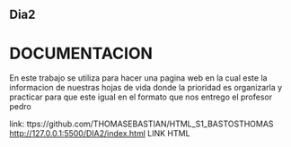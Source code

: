 ## Dia2


# DOCUMENTACION
En este trabajo se utiliza para hacer una pagina web  en la cual este la informacion de nuestras
hojas de vida donde la prioridad es organizarla y  practicar para que este igual en el formato 
que nos entrego el profesor pedro 



   link: ttps://github.com/THOMASEBASTIAN/HTML_S1_BASTOSTHOMAS 
   http://127.0.0.1:5500/DIA2/index.html LINK HTML
   
